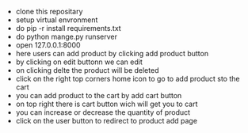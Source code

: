 - clone this repositary
- setup virtual envronment
- do pip -r install requirements.txt
- do python mange.py runserver
- open 127.0.0.1:8000
- here users can add product by clicking add product button
- by clicking on edit buttonn we can edit
- on clicking delte the product will be deleted
- click on the right top corners home icon to go to add product sto the cart
- you can add product to the cart by add cart button
- on top right there is cart button wich will get you to cart
- you can increase or decrease the quantity of product
- click on the user button to redirect to product add page
